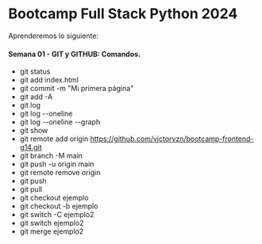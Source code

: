 # Bootcamp Full Stack Python 2024

Aprenderemos lo siguiente: 

#### Semana 01 - GIT y GITHUB: Comandos.
   * git status
   * git add index.html
   * git commit -m "Mi primera página"
   * git add -A
   * git log
   * git log --oneline
   * git log --oneline --graph
   * git show
   * git remote add origin https://github.com/victorvzn/bootcamp-frontend-g14.git
   * git branch -M main
   * git push -u origin main
   * git remote remove origin
   * git push
   * git pull
   * git checkout ejemplo
   * git checkout -b ejemplo
   * git switch -C ejemplo2
   * git switch ejemplo2
   * git merge ejemplo2